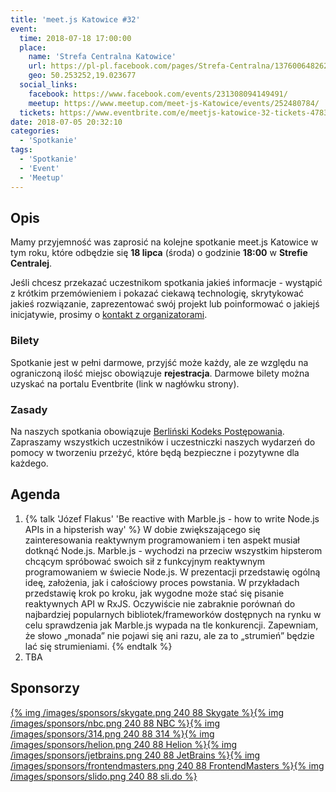 ```yaml
---
title: 'meet.js Katowice #32'
event:
  time: 2018-07-18 17:00:00
  place:
    name: 'Strefa Centralna Katowice'
    url: https://pl-pl.facebook.com/pages/Strefa-Centralna/1376006482624106
    geo: 50.253252,19.023677
  social_links:
    facebook: https://www.facebook.com/events/231308094149491/
    meetup: https://www.meetup.com/meet-js-Katowice/events/252480784/
  tickets: https://www.eventbrite.com/e/meetjs-katowice-32-tickets-47830895496
date: 2018-07-05 20:32:10
categories:
  - 'Spotkanie'
tags:
  - 'Spotkanie'
  - 'Event'
  - 'Meetup'
---
```

## Opis

Mamy przyjemność was zaprosić na kolejne spotkanie meet.js Katowice w tym roku, które odbędzie się **18 lipca** (środa) o godzinie **18:00** w **Strefie Centralej**.

Jeśli chcesz przekazać uczestnikom spotkania jakieś informacje - wystąpić z krótkim przemówieniem i pokazać ciekawą technologię, skrytykować jakieś rozwiązanie, zaprezentować swój projekt lub poinformować o jakiejś inicjatywie, prosimy o [kontakt z organizatorami](/about/#Kontakt).


### Bilety

Spotkanie jest w pełni darmowe, przyjść może każdy, ale ze względu na ograniczoną ilość miejsc obowiązuje **rejestracja**. Darmowe bilety można uzyskać na portalu Eventbrite (link w nagłówku strony).

### Zasady

Na naszych spotkania obowiązuje [Berliński Kodeks Postępowania][berlin-coc]. Zapraszamy wszystkich uczestników i uczestniczki naszych wydarzeń do pomocy w tworzeniu przeżyć, które będą bezpieczne i pozytywne dla każdego.

## Agenda

1. {% talk 'Józef Flakus' 'Be reactive with Marble.js - how to write Node.js APIs in a hipsterish way' %}
W dobie zwiększającego się zainteresowania reaktywnym programowaniem i ten aspekt musiał dotknąć Node.js.
Marble.js - wychodzi na przeciw wszystkim hipsterom chcącym spróbować swoich sił z funkcyjnym reaktywnym programowaniem w świecie Node.js.
W prezentacji przedstawię ogólną ideę, założenia, jak i całościowy proces powstania. W przykładach przedstawię krok po kroku, jak wygodne może stać się pisanie reaktywnych API w RxJS.
Oczywiście nie zabraknie porównań do najbardziej popularnych bibliotek/frameworków dostępnych na rynku w celu sprawdzenia jak Marble.js wypada na tle konkurencji.
Zapewniam, że słowo „monada” nie pojawi się ani razu, ale za to „strumień” będzie lać się strumieniami.
{% endtalk %}
2. TBA

## Sponsorzy

[{% img /images/sponsors/skygate.png 240 88 Skygate %}][skygate][{% img /images/sponsors/nbc.png 240 88 NBC %}][nbc][{% img /images/sponsors/314.png 240 88 314 %}][314tt][{% img /images/sponsors/helion.png 240 88 Helion %}][helion][{% img /images/sponsors/jetbrains.png 240 88 JetBrains %}][jetbrains][{% img /images/sponsors/frontendmasters.png 240 88 FrontendMasters %}][frontendmasters][{% img /images/sponsors/slido.png 240 88 sli.do %}][slido]

[berlin-coc]: http://berlincodeofconduct.org/pl

[skygate]: https://skygate.io
[nbc]: https://nbc.com.pl
[314tt]: http://314.tt
[helion]: http://helion.pl/
[jetbrains]: https://www.jetbrains.com
[frontendmasters]: https://frontendmasters.com
[slido]: https://www.sli.do
